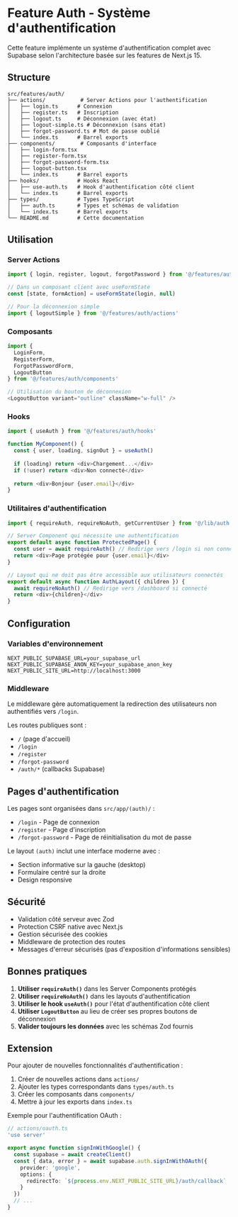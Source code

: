 # Feature Auth - Système d'authentification

Cette feature implémente un système d'authentification complet avec Supabase selon l'architecture basée sur les features de Next.js 15.

## Structure

```
src/features/auth/
├── actions/           # Server Actions pour l'authentification
│   ├── login.ts      # Connexion
│   ├── register.ts   # Inscription
│   ├── logout.ts     # Déconnexion (avec état)
│   ├── logout-simple.ts # Déconnexion (sans état)
│   ├── forgot-password.ts # Mot de passe oublié
│   └── index.ts      # Barrel exports
├── components/        # Composants d'interface
│   ├── login-form.tsx
│   ├── register-form.tsx
│   ├── forgot-password-form.tsx
│   ├── logout-button.tsx
│   └── index.ts      # Barrel exports
├── hooks/            # Hooks React
│   ├── use-auth.ts   # Hook d'authentification côté client
│   └── index.ts      # Barrel exports
├── types/            # Types TypeScript
│   ├── auth.ts       # Types et schémas de validation
│   └── index.ts      # Barrel exports
└── README.md         # Cette documentation
```

## Utilisation

### Server Actions

```typescript
import { login, register, logout, forgotPassword } from '@/features/auth/actions'

// Dans un composant client avec useFormState
const [state, formAction] = useFormState(login, null)

// Pour la déconnexion simple
import { logoutSimple } from '@/features/auth/actions'
```

### Composants

```typescript
import { 
  LoginForm, 
  RegisterForm, 
  ForgotPasswordForm,
  LogoutButton 
} from '@/features/auth/components'

// Utilisation du bouton de déconnexion
<LogoutButton variant="outline" className="w-full" />
```

### Hooks

```typescript
import { useAuth } from '@/features/auth/hooks'

function MyComponent() {
  const { user, loading, signOut } = useAuth()
  
  if (loading) return <div>Chargement...</div>
  if (!user) return <div>Non connecté</div>
  
  return <div>Bonjour {user.email}</div>
}
```

### Utilitaires d'authentification

```typescript
import { requireAuth, requireNoAuth, getCurrentUser } from '@/lib/auth'

// Server Component qui nécessite une authentification
export default async function ProtectedPage() {
  const user = await requireAuth() // Redirige vers /login si non connecté
  return <div>Page protégée pour {user.email}</div>
}

// Layout qui ne doit pas être accessible aux utilisateurs connectés
export default async function AuthLayout({ children }) {
  await requireNoAuth() // Redirige vers /dashboard si connecté
  return <div>{children}</div>
}
```

## Configuration

### Variables d'environnement

```env
NEXT_PUBLIC_SUPABASE_URL=your_supabase_url
NEXT_PUBLIC_SUPABASE_ANON_KEY=your_supabase_anon_key
NEXT_PUBLIC_SITE_URL=http://localhost:3000
```

### Middleware

Le middleware gère automatiquement la redirection des utilisateurs non authentifiés vers `/login`.

Les routes publiques sont :
- `/` (page d'accueil)
- `/login`
- `/register` 
- `/forgot-password`
- `/auth/*` (callbacks Supabase)

## Pages d'authentification

Les pages sont organisées dans `src/app/(auth)/` :

- `/login` - Page de connexion
- `/register` - Page d'inscription
- `/forgot-password` - Page de réinitialisation du mot de passe

Le layout `(auth)` inclut une interface moderne avec :
- Section informative sur la gauche (desktop)
- Formulaire centré sur la droite
- Design responsive

## Sécurité

- Validation côté serveur avec Zod
- Protection CSRF native avec Next.js
- Gestion sécurisée des cookies
- Middleware de protection des routes
- Messages d'erreur sécurisés (pas d'exposition d'informations sensibles)

## Bonnes pratiques

1. **Utiliser `requireAuth()`** dans les Server Components protégés
2. **Utiliser `requireNoAuth()`** dans les layouts d'authentification
3. **Utiliser le hook `useAuth()`** pour l'état d'authentification côté client
4. **Utiliser `LogoutButton`** au lieu de créer ses propres boutons de déconnexion
5. **Valider toujours les données** avec les schémas Zod fournis

## Extension

Pour ajouter de nouvelles fonctionnalités d'authentification :

1. Créer de nouvelles actions dans `actions/`
2. Ajouter les types correspondants dans `types/auth.ts`
3. Créer les composants dans `components/`
4. Mettre à jour les exports dans `index.ts`

Exemple pour l'authentification OAuth :

```typescript
// actions/oauth.ts
'use server'

export async function signInWithGoogle() {
  const supabase = await createClient()
  const { data, error } = await supabase.auth.signInWithOAuth({
    provider: 'google',
    options: {
      redirectTo: `${process.env.NEXT_PUBLIC_SITE_URL}/auth/callback`
    }
  })
  // ...
}
``` 